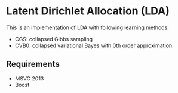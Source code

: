 Latent Dirichlet Allocation (LDA)
==================================
This is an implementation of LDA with following learning methods:

* CGS: collapsed Gibbs sampling
* CVB0: collapsed variational Bayes with 0th order approximation

Requirements
----------------------------------
* MSVC 2013
* Boost